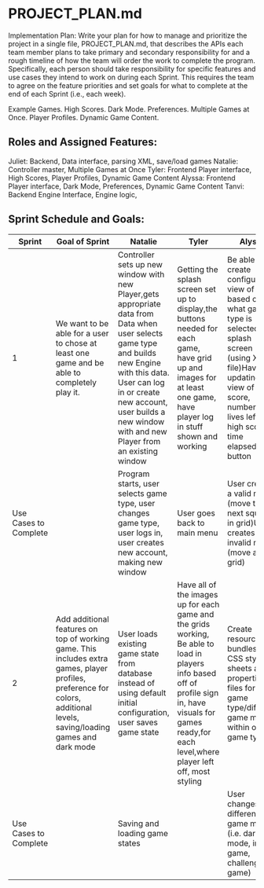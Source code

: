 # PROJECT_PLAN.md

Implementation Plan: Write your plan for how to manage and prioritize the project in a single file, PROJECT_PLAN.md, that describes the APIs each team member plans to take primary and secondary responsibility for and a rough timeline of how the team will order the work to complete the program. Specifically, each person should take responsibility for specific features and use cases they intend to work on during each Sprint. This requires the team to agree on the feature priorities and set goals for what to complete at the end of each Sprint (i.e., each week).

Example Games.
High Scores. 
Dark Mode. 
Preferences. 
Multiple Games at Once.
Player Profiles.
Dynamic Game Content.

## Roles and Assigned Features:
Juliet: Backend, Data interface, parsing XML, save/load games
Natalie: Controller master, Multiple Games at Once
Tyler: Frontend Player interface, High Scores, Player Profiles, Dynamic Game Content
Alyssa: Frontend Player interface, Dark Mode, Preferences, Dynamic Game Content
Tanvi: Backend Engine Interface, Engine logic,


## Sprint Schedule and Goals:

| Sprint                | Goal of Sprint                                                                                                                                                           | Natalie                                                                                                                                                                                                                                                     | Tyler                                                                                                                                                                                                        | Alyssa                                                                                                                                                                                                    | Tanvi                                                                                                                                                                                                                       | Juliet                                                                                                                                                                                                |
|-----------------------|--------------------------------------------------------------------------------------------------------------------------------------------------------------------------|-------------------------------------------------------------------------------------------------------------------------------------------------------------------------------------------------------------------------------------------------------------|--------------------------------------------------------------------------------------------------------------------------------------------------------------------------------------------------------------|-----------------------------------------------------------------------------------------------------------------------------------------------------------------------------------------------------------|-----------------------------------------------------------------------------------------------------------------------------------------------------------------------------------------------------------------------------|-------------------------------------------------------------------------------------------------------------------------------------------------------------------------------------------------------|
| 1                     | We want to be able for a user to chose  at least one game and be able to completely  play it.                                                                            | Controller sets up new window with new Player,gets appropriate data from Data when user selects game type and builds new Engine with this data. User can log in or create new account, user builds a new window with and new Player from an existing window | Getting the splash screen set up to display,the buttons needed for each game, have grid up and images for at least one game, have player log in stuff shown and working                                      | Be able to create configuration view of grid based on what game type is selected on splash screen (using XML file)Have updating view of score, number of lives left, high score, time elapsedReset button | The engine and logic for at least one game needs to be complete so that the game updates/ changes when a user interacts with the game. Basic validation, logic, and updating of the grid needs to be achieved for one game. | Data interface needs to be complete in order for game  to operate properlyBasic parsing needs to be achieved  with one XMLConfiguration file                                                          |
| Use Cases to Complete |                                                                                                                                                                          | Program starts, user selects game type, user changes game type, user logs in, user creates new account, making new window                                                                                                                                   | User goes back to main menu                                                                                                                                                                                  | User creates a valid move (move to next square in grid)User creates an invalid move (move across grid)                                                                                                    | Initializing game and configuring gridValidating switchesUpdating board                                                                                                                                                     | Controller wants to create a new gameController wants to create new engine                                                                                                                            |
| 2                     | Add additional features on top of working game. This includes extra games, player profiles, preference for colors, additional levels, saving/loading games and dark mode | User loads existing game state from database instead of using default initial configuration, user saves game state                                                                                                                                          | Have all of the images up for each game and the grids working, Be able to load in players info based off of profile sign in, have visuals for games ready,for each level,where player left off, most styling | Create resource bundles with CSS style sheets and properties files for each game type/different game modes within one game type                                                                           | Make sure that the engine can support the validation, logic, and updating of multiple games. Add high score feature, make sure that player score and levels working correctly.                                              | Add features to the parser to be able to read many different XML files. Include exception handling and setting to default values if key not found. Add parser elements to be able to save/load files. |
| Use Cases to Complete |                                                                                                                                                                          | Saving and loading game states                                                                                                                                                                                                                              |                                                                                                                                                                                                              | User changes to different game mode (i.e. dark mode, infinite game, challenge game)                                                                                                                       | Advancing levelsPower-Ups                                                                                                                                                                                                   | Controller wants to save/load a current game configurationController wants to save/load a new/existing login profile                                                                                  |
